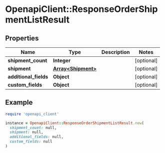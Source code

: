 # OpenapiClient::ResponseOrderShipmentListResult

## Properties

| Name | Type | Description | Notes |
| ---- | ---- | ----------- | ----- |
| **shipment_count** | **Integer** |  | [optional] |
| **shipment** | [**Array&lt;Shipment&gt;**](Shipment.md) |  | [optional] |
| **additional_fields** | **Object** |  | [optional] |
| **custom_fields** | **Object** |  | [optional] |

## Example

```ruby
require 'openapi_client'

instance = OpenapiClient::ResponseOrderShipmentListResult.new(
  shipment_count: null,
  shipment: null,
  additional_fields: null,
  custom_fields: null
)
```


